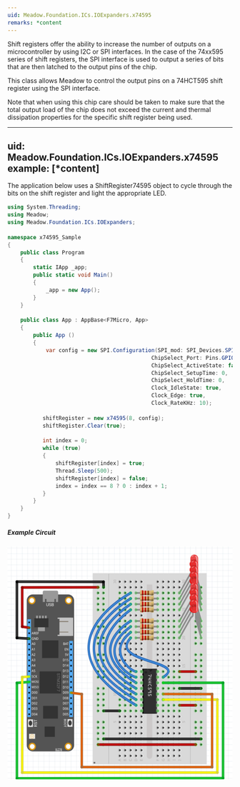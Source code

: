 ```yaml
---
uid: Meadow.Foundation.ICs.IOExpanders.x74595
remarks: *content
---
```


Shift registers offer the ability to increase the number of outputs on a microcontroller by using I2C or SPI interfaces. In the case of the 74xx595 series of shift registers, the SPI interface is used to output a series of bits that are then latched to the output pins of the chip.

This class allows Meadow to control the output pins on a 74HCT595 shift register using the SPI interface.

Note that when using this chip care should be taken to make sure that the total output load of the chip does not exceed the current and thermal dissipation properties for the specific shift register being used.

---
uid: Meadow.Foundation.ICs.IOExpanders.x74595
example: [*content]
---

The application below uses a ShiftRegister74595 object to cycle through the bits on the shift register and light the appropriate LED.

```csharp
using System.Threading;
using Meadow;
using Meadow.Foundation.ICs.IOExpanders;

namespace x74595_Sample
{
    public class Program
    {
        static IApp _app; 
        public static void Main()
        {
            _app = new App();
        }
    }
    
    public class App : AppBase<F7Micro, App>
    {
        public App ()
        {
            var config = new SPI.Configuration(SPI_mod: SPI_Devices.SPI1,
                                             ChipSelect_Port: Pins.GPIO_PIN_D8,
                                             ChipSelect_ActiveState: false,
                                             ChipSelect_SetupTime: 0,
                                             ChipSelect_HoldTime: 0,
                                             Clock_IdleState: true,
                                             Clock_Edge: true,
                                             Clock_RateKHz: 10);
           
           shiftRegister = new x74595(8, config);
           shiftRegister.Clear(true);

           int index = 0;
           while (true)
           {
               shiftRegister[index] = true;
               Thread.Sleep(500);
               shiftRegister[index] = false;
               index = index == 8 ? 0 : index + 1;
           }
        }
    }
}
```

##### Example Circuit

![](/API_Assets/Meadow.Foundation.ICs.IOExpanders.x74595/x74595.svg)